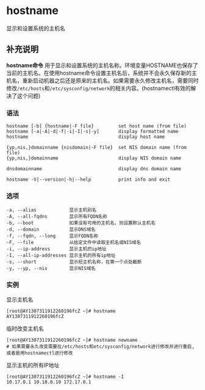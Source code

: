 hostname
===

显示和设置系统的主机名

## 补充说明

**hostname命令** 用于显示和设置系统的主机名称。环境变量HOSTNAME也保存了当前的主机名。在使用hostname命令设置主机名后，系统并不会永久保存新的主机名，重新启动机器之后还是原来的主机名。如果需要永久修改主机名，需要同时修改`/etc/hosts`和`/etc/sysconfig/network`的相关内容。(hostnamectl有效的解决了这个问题)

### 语法

```shell
hostname [-b] {hostname|-F file}         set host name (from file)
hostname [-a|-A|-d|-f|-i|-I|-s|-y]       display formatted name
hostname                                 display host name

{yp,nis,}domainname {nisdomain|-F file}  set NIS domain name (from file)
{yp,nis,}domainname                      display NIS domain name

dnsdomainname                            display dns domain name

hostname -V|--version|-h|--help          print info and exit

```

### 选项

```shell
-a, --alias            显示主机别名
-A, --all-fqdns        显示所有FQDN名称
-b, --boot             如果没有可用的主机名，则设置默认主机名
-d, --domain           显示DNS域名
-f, --fqdn, --long     显示FQDN名称
-F, --file             从给定文件中读取主机名或NIS域名
-i, --ip-address       显示主机的ip地址
-I, --all-ip-addresses 显示主机的所有ip地址
-s, --short            显示短主机名称，在第一个点处截断
-y, --yp, --nis        显示NIS域名
```

### 实例

显示主机名

```shell
[root@AY1307311912260196fcZ ~]# hostname
AY1307311912260196fcZ
```


临时改变主机名

```shell
[root@AY1307311912260196fcZ ~]# hostname newname
# 如果需要永久改变需要在/etc/hosts和etc/sysconfig/network进行修改并进行重启, 或者是用hostnamectl进行修改
```

显示主机的所有IP地址

```shell
[root@AY1307311912260196fcZ ~]# hostname -I
10.17.0.1 10.18.0.10 172.17.0.1
```


<!-- Linux命令行搜索引擎：https://jaywcjlove.github.io/linux-command/ -->